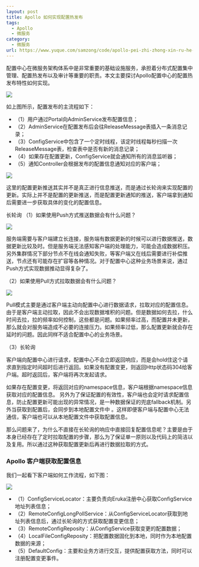 ```yaml
---
layout: post
title: Apollo 如何实现配置热发布
tags:
  - Apollo
  - 微服务
category:
  - 微服务
url: https://www.yuque.com/samzong/code/apollo-pei-zhi-zhong-xin-ru-he-shi-xian-pei-zhi-re
---
```


配置中心在微服务架构体系中是非常重要的基础设施服务，承担着分布式配置集中管理、配置热发布以及审计等重要的职责。本文主要探讨Apollo配置中心的配置热发布特性如何实现。

![](http://ipic-typora-samzong.oss-cn-qingdao.aliyuncs.com//uPic/1641235647447-4020ae67-bd11-4fde-bd75-930cd6bec2de.jpeg?x-oss-process=image/resize,w_960,m_lfit)

如上图所示，配置发布的主流程如下：

- （1）用户通过Portal向AdminService发布配置信息；
- （2）AdminService在配置发布后会往ReleaseMessage表插入一条消息记录；
- （3）ConfigService中包含了一个定时线程，该定时线程每秒扫描一次ReleaseMessage表，检查表中是否有新的消息记录；
- （4）如果存在配置更新，ConfigService就会通知所有的消息监听器；
- （5）通知Controller会根据发布的配置信息通知对应的客户端；

![](http://ipic-typora-samzong.oss-cn-qingdao.aliyuncs.com//uPic/1641235647465-f12e26b4-9ab7-496d-8a0a-227b36142f00.jpeg?x-oss-process=image/resize,w_960,m_lfit)

这里的配置更新推送其实并不是真正进行信息推送，而是通过长轮询来实现配置的更新。实际上并不是配置的更新推送，而是配置更新通知的推送，客户端拿到通知后需要进一步获取具体的变化的配置信息。

长轮询
（1）如果使用Push方式推送数据会有什么问题？

![](http://ipic-typora-samzong.oss-cn-qingdao.aliyuncs.com//uPic/1641235647464-e43d03b0-0814-4f71-b730-fae9a30058d3.jpeg?x-oss-process=image/resize,w_960,m_lfit)

服务端需要与客户端建立长连接，服务端有数据更新的时候可以进行数据推送，数据更新比较及时。但是服务端无法感知客户端的处理能力，可能会造成数据积压。另外集群情况下部分节点不在线会通知失败，等客户端又在线后需要进行补偿推送，节点还有可能存在扩容等各种情况。对于配置中心这种业务场景来说，通过Push方式实现数据推动显得复杂了。

（2）如果使用Pull方式拉取数据会有什么问题？

![](http://ipic-typora-samzong.oss-cn-qingdao.aliyuncs.com//uPic/1641235647430-bb402569-7dfe-4001-9084-286881bb78b7.jpeg?x-oss-process=image/resize,w_960,m_lfit)

Pull模式主要是通过客户端主动向配置中心进行数据请求，拉取对应的配置信息。由于是客户端主动拉取，因此不会出现数据堆积的问题。但是数据如何去拉，什么时间去拉，拉的频率如何控制，这些都是问题。如果频率过高，而配置并未更新，那么就会对服务端造成不必要的连接压力。如果频率过低，那么配置更新就会存在延时的问题。因此同样不适合配置中心的业务场景。

（3）长轮询

客户端向配置中心进行请求，配置中心不会立即返回响应，而是会hold住这个请求直到指定时间超时后进行返回。如果没有配置变更，则返回Http状态码304给客户端。超时返回后，客户端将再次发起请求。

如果存在配置变更，将返回对应的namespace信息，客户端根据namespace信息获取对应的配置信息。
另外为了保证配置的有效性，客户端也会定时请求配置信息，防止配置更新可能出现的异常情况，是一种数据保证的兜底fallback机制。另外当获取到配置后，会同步到本地配置文件中 。这样即便客户端与配置中心无法通信，客户端也可以从本地配置文件中获取配置信息。

那么问题来了，为什么不直接在长轮询的响应中直接回复配置信息呢？主要是由于本身已经存在了定时拉取配置的步骤，那么为了保证单一原则以及代码上的简洁以及复用。所以通过这种获取配置更新后再进行数据拉取的方式。



### Apollo 客户端获取配置信息

我们一起看下客户端如何工作流程，如下图：

![](http://ipic-typora-samzong.oss-cn-qingdao.aliyuncs.com//uPic/1641235647471-53df92c4-4efc-424b-83a4-c99c9d103a47.jpeg?x-oss-process=image/resize,w_960,m_lfit)

- （1）ConfigServiceLocator：主要负责向Eruka注册中心获取ConfigService地址列表信息；
- （2）RemoteConfigLongPollService：从ConfigServiceLocator获取到地址列表信息后，通过长轮询的方式获取配置变更信息；
- （3）RemoteConfigReposity：从ConfigService获取变更的配置数据；
- （4）LocalFileConfigReposity：把配置数据固化到本地，同时作为本地配置数据的来源；
- （5）DefaultConfig：主要和业务方进行交互，提供配置获取方法，同时可以注册配置变更事件。
